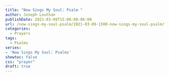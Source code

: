 ```yaml
---
title: "Now Sings My Soul: Psalm "
author: Joseph Louthan
publishDate: 2021-03-09T15:00:00-06:00
url: /now-sings-my-soul-psalm/2021-03-09-1500-now-sings-my-soul-psalm/
categories:
  - Prayers
tags:
  - Psalms
series:
- 'Now Sings My Soul: Psalms'
showtoc: false
css: "prayer"
draft: true
---
```

<div style="font-variant: small-caps;">

</div>

```text
```